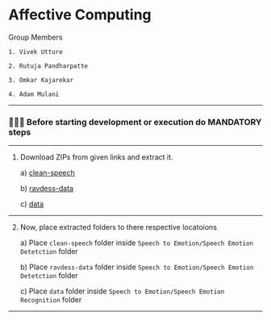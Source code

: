 # Affective Computing

Group Members

    1. Vivek Utture

    2. Rutuja Pandharpatte

    3. Omkar Kajarekar

    4. Adam Mulani

---

### 📌📌📌 Before starting development or execution do MANDATORY steps

---

   1. Download ZIPs from given links and extract it.
   
        a) [clean-speech](https://tinyurl.com/clean-speech)
   
        b) [ravdess-data](https://tinyurl.com/ravdess-data)
   
        c) [data](https://tinyurl.com/speech-data)
   
   ---
   
   2. Now, place extracted folders to there respective locatoions
   
        a) Place ```clean-speech``` folder inside ```Speech to Emotion/Speech Emotion Detetction``` folder
        
        b) Place ```ravdess-data``` folder inside ```Speech to Emotion/Speech Emotion Detetction``` folder
        
        c) Place ```data``` folder inside ```Speech to Emotion/Speech Emotion Recognition``` folder
        
   ---
   
   
